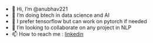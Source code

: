 - 👋 Hi, I’m @anubhav221
- 👀 I’m doing btech in data science and AI
- 🌱 I prefer tensorflow but can work on pytorch if needed
- 💞️ I’m looking to collaborate on any project in NLP
- 📫 How to reach me : [linkedin](www.linkedin.com/in/anubhav-yadav-667515191)

<!---
anubhav221/anubhav221 is a ✨ special ✨ repository because its `README.md` (this file) appears on your GitHub profile.
You can click the Preview link to take a look at your changes.
--->
